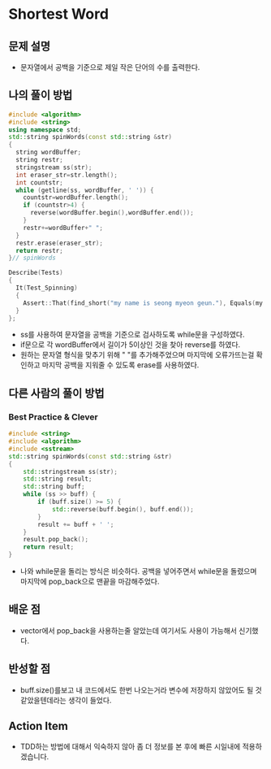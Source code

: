 # Shortest Word

## 문제 설명

*   문자열에서 공백을 기준으로 제일 작은 단어의 수를 출력한다.

## 나의 풀이 방법

```cpp
#include <algorithm>
#include <string>
using namespace std;
std::string spinWords(const std::string &str)
{
  string wordBuffer;
  string restr;
  stringstream ss(str);
  int eraser_str=str.length();
  int countstr;
  while (getline(ss, wordBuffer, ' ')) {
    countstr=wordBuffer.length();
    if (countstr>4) {
      reverse(wordBuffer.begin(),wordBuffer.end());
    }
    restr+=wordBuffer+" ";
  }
  restr.erase(eraser_str);
  return restr;
}// spinWords

Describe(Tests)
{
  It(Test_Spinning)
  {
    Assert::That(find_short("my name is seong myeon geun."), Equals(my name is gnoes noeym .nueg));
  }
};
```

*   ss를 사용하여 문자열을 공백을 기준으로 검사하도록 while문을 구성하였다.
*   if문으로 각 wordBuffer에서 길이가 5이상인 것을 찾아 reverse를 하였다.
*   원하는 문자열 형식을 맞추기 위해 " "를 추가해주었으며 마지막에 오류가뜨는걸 확인하고 마지막 공백을 지워줄 수 있도록
    erase를 사용하였다.

## 다른 사람의 풀이 방법

### Best Practice & Clever

```cpp
#include <string>
#include <algorithm>
#include <sstream>
std::string spinWords(const std::string &str)
{
    std::stringstream ss(str);
    std::string result;
    std::string buff;
    while (ss >> buff) {
        if (buff.size() >= 5) {
            std::reverse(buff.begin(), buff.end());
        }
        result += buff + ' ';
    }
    result.pop_back();
    return result;
}
```

*   나와 while문을 돌리는 방식은 비슷하다. 공백을 넣어주면서 while문을 돌렸으며 마지막에 
    pop_back으로 맨끝을 마감해주었다.

## 배운 점

*   vector에서 pop_back을 사용하는줄 알았는데 여기서도 사용이 가능해서 신기했다.

## 반성할 점
*   buff.size()를보고 내 코드에서도 한번 나오는거라 변수에 저장하지 않았어도 될 것 같았을텐데라는 생각이 들었다.

## Action Item

*   TDD하는 방법에 대해서 익숙하지 않아 좀 더 정보를 본 후에 빠른 시일내에 적용하겠습니다.